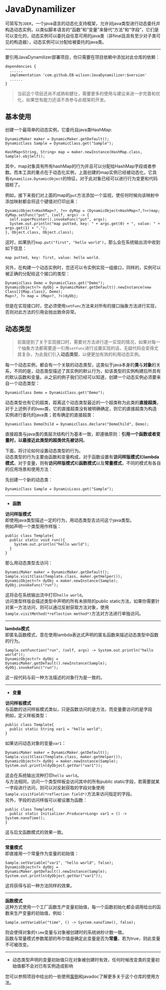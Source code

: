 # JavaDynamilizer
可简写为`JDER`，一个java语言的动态化支持框架，允许对java类型进行动态委托并构造动态实例，以类似脚本语言的“函数”和“变量”来替代“方法”和“字段”，它们是可以变化的，动态实例可以委托自任意可用的java类（非final且具有至少对子类可见的构造器），动态实例可以分配给被委托的java类。
****
要引用JavaDynamilizer部署项目，你只需要在项目依赖中添加对此仓库的依赖：

    dependencies {
      ......
	  implementation 'com.github.EB-wilson:JavaDynamilizer:$version'
      ......
	}

> 当前这个项目还尚不成熟和健壮，需要更多的使用与建议来进一步完善和优化，如果您有能力还请不吝参与此框架的开发。

## 基本使用
创建一个最简单的动态实例，它委托自java类HashMap:

    DynamicMaker maker = DynamicMaker.getDefault();
    DynamicClass Sample = DynamicClass.get("Sample"); 

    HashMap<String, String> map = maker.newInstance(HashMap.class, Sample).objSelf();

其中，map对象具有所有hashMap的行为并且可以分配给HashMap字段或者参数。而本工具的重点在于动态化实例，上面创建的map实例已经被动态化，它具有`dynamilize.DynamicObject`的特征，对于此对象已经可以进行行为变更和代码插桩了。

例如，接下来我们对上面的map的`put`方法添加一个监视，使任何时候向该映射中添加映射都会将这个键值对打印出来：

    DynamicObject<HashMap<?, ?>> dyMap = (DynamicObject<HashMap<?,?>>)map;
    dyMap.setFunc("put", (self, args) -> {
      self.superPointer().invokeFunc("put", args);
      System.out.println("map putted, key: " + args.get(0) + ", value: " + args.get(1) + ".");
    }, Object.class, Object.class);

这时，如果执行`map.put("first", "hello world")`，那么会在系统输出流中收到如下信息：

    map putted, key: first, value: hello world.

另外，在构建一个动态实例时，您还可以令实例实现一组接口，同样的，实例可以被正确的分配给这个接口的类型：

    DynamicClass Demo = DynamicClass.get("Demo");
    DynamicObject<?> dyObj = DynamicMaker.getDefault().newInstance(new Class[]{Map.class}, Demo);
    Map<?, ?> map = (Map<?, ?>)dyObj;

但是在实现接口时，您必须使用`setFunc`方法来对所有的接口抽象方法进行实现，否则对此方法的引用会抛出致命异常。

## 动态类型

> 前面提到了关于实现接口时，需要对方法进行逐一实现的情况，如果对每一个抽象方法都需要逐一引用`setFunc`进行设置实现的话，无疑代码会变得尤其复杂，为此我们引入**动态类型**，以便更加有效的利用动态实例。

每一个动态实例，都会有一个关联的动态类型，这类似于java本身的**类**与**对象**的关系，不同的是，动态类型描述了其实例的默认行为，如该类型的实例构建后所具有的默认函数和变量。从之前的例子我们已经可以知道，创建一个动态实例必须要来自一个动态类型：

    DynamicClass Demo = DynamicClass.get("Demo");

动态类型也有它的超类，距离这个动态类型最近的一个超类称为此类的**直接超类**，对于上述例子的`Demo`类，它的直接超类没有被明确确定，则它的直接超类为构造实例进行委托的java类；若有确定的直接超类：

    DynamicClass DemoChild = DynamicClass.declare("DemoChild", Demo);

直接超类与java类的类层次结构行为基本一致，即遵循原则：**引用一个函数或者变量时，以最接近此类型的超类优先被访问**。

下面，将讨论如何设置动态类型的行为。  
动态类型的行为主要由函数和变量构成，对于函数设置有**访问样版模式**和**lambda模式**，对于变量，则有**访问样版模式**和**函数模式**以及**常量模式**，不同的模式有各自的应用场景和使用方法：

先创建一个新的动态类：

    DynamicClass Sample = DynamicLcass.get("Sample");
****
- **函数**

**访问样版模式**  
即使用java类型描述一定的行为，用动态类型去访问这个java类型。  
例如声明一个类型用作样版：

    public class Template{
      public static void run(){
        System.out.println("hello world");
      }
    }

那么用动态类型去访问：

    DynamicMaker maker = DynamicMaker.getDefault();
    Sample.visitClass(Template.class, maker.getHelper());
    DynamicObject<?> dyObj = maker.newInstance(Sample);
    dyObj.invokeFunc("run");

这将会在系统输出流中打印`hello world`。  
访问类型样版会描述类型中声明的所有未排除的public static方法，如果你需要针对某一方法访问，则可以通过反射获取方法对象，使用`Sample.visitMethod(*reflection method*)`方法对方法进行单独访问。
****
**lambda模式**  
即匿名函数模式，意在使用lambda表达式声明的匿名函数来描述动态类型中函数的行为。

    Sample.setFunction("run", (self, args) -> System.out.println("hello world"));
    DynamicObject<?> dyObj = DynamicMaker.getDefault().newInstance(Sample);
    dyObj.invokeFunc("run");

这一段代码与前一种方法描述的对象行为是一致的。
****
- **变量**

**访问样板模式**  
与函数的访问样板模式类似，只是函数访问的是方法，而变量要访问的是字段  
例如，定义样板类型：

    public class Template{
      public static String var1 = "hello world";
    }

如果访问动态对象的变量`var1`：

    DynamicMaker maker = DynamicMaker.getDefault();
    Sample.visitClass(Template.class, maker.getHelper());
    DynamicObject<?> dyObj = maker.newInstance(Sample);
    System.out.println(dyObject.getVar("var1"));

这会在系统输出流种打印`hello world`。  
与方法相同，访问一个类型样板会访问其中的所有public static字段，若需要就某一字段进行访问，则可以对反射获取的字段对象使用`Sample.visitField(*reflection field*)`方法来访问指定的字段。  
另外，字段的访问样版可以被设置为函数：

    public class Template{
      public static Initializer.Producer<Long> var1 = () -> System.nanoTime();
    }

这与后文函数模式的效果一致。
****
**常量模式**  
即直接用一个常量作为变量的初始值：

    Sample.setVariable("var1", "hello world", false);
    DynamicObject<?> dyObj = DynamicMaker.getDefault().newInstance(Sample);
    System.out.println(dyObject.getVar("var1"));

这将获得与前一种方法同样的效果。
****
**函数模式**  
这种方式使用一个工厂函数生产变量初始值，每一个函数初始化都会调用给出的函数来生产变量的初始值，例如：

    Sample.setVariable("time", () -> System.nanoTime(), false);

则会使得对象的`time`变量与对象被创建时的系统纳秒计数一致。  
函数与常量模式参数尾部的布尔值是确定此变量是否为**常量**，若为true，则此变量不可被改变。
****
- 动态类型声明的变量初始值只在对象被创建时有效，任何时候改变类的变量初始值都不会对已有实例造成影响

您可以参照项目中给出的一些使用[案例](https://github.com/EB-wilson/JavaDynamilizer/tree/master/usage_sample/src/main/java/com/github/ebwilson/sample)和javadoc了解更多关于这个仓库的使用方法。
